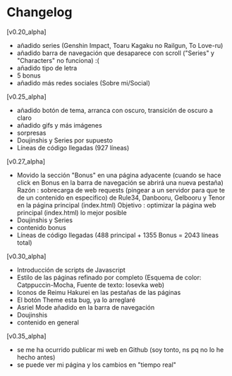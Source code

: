 # Changelog

[v0.20_alpha]

- añadido series (Genshin Impact, Toaru Kagaku no Railgun, To Love-ru)
- añadido barra de navegación que desaparece con scroll ("Series" y "Characters" no funciona) :(
- añadido tipo de letra
- 5 bonus
- añadido más redes sociales (Sobre mi/Social)

[v0.25_alpha]

- añadido botón de tema, arranca con oscuro, transición de oscuro a claro
- añadido gifs y más imágenes
- sorpresas
- Doujinshis y Series por supuesto
- Líneas de código llegadas (927 líneas)

[v0.27_alpha]

- Movido la sección "Bonus" en una página adyacente (cuando se hace click en Bonus en la barra de navegación se abrirá una nueva pestaña)
  Razón : sobrecarga de web requests (pingear a un servidor para que te de un contenido en especifico) de Rule34, Danbooru, Gelbooru y Tenor en la página principal (index.html)
  Objetivo : optimizar la página web principal (index.html) lo mejor posible
- Doujinshis y Series
- contenido bonus
- Líneas de código llegadas (488 principal + 1355 Bonus = 2043 líneas total)

[v0.30_alpha]

- Introducción de scripts de Javascript
- Estilo de las páginas refinado por completo (Esquema de color: Catppuccin-Mocha, Fuente de texto: Iosevka web)
- Iconos de Reimu Hakurei en las pestañas de las páginas
- El botón Theme esta bug, ya lo arreglaré
- Asriel Mode añadido en la barra de navegación
- Doujinshis
- contenido en general

[v0.35_alpha]

- se me ha ocurrido publicar mi web en Github (soy tonto, ns pq no lo he hecho antes)
- se puede ver mi página y los cambios en "tiempo real"
